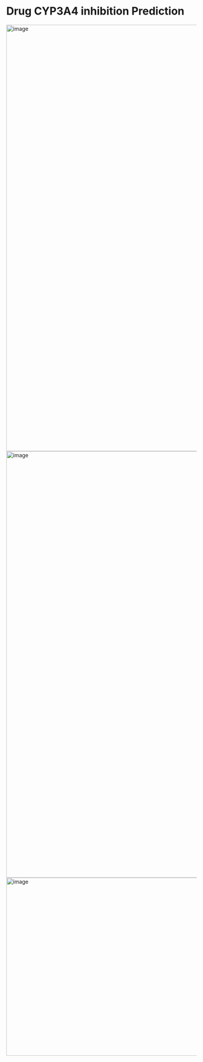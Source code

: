# Drug CYP3A4 inhibition Prediction

<img width="1688" height="1125" alt="image" src="https://github.com/user-attachments/assets/f63803e4-3d29-44fc-a49c-cb80f3423d1c" />


<img width="1688" height="1125" alt="image" src="https://github.com/user-attachments/assets/e6312b1c-04ab-4d67-afa1-a6fd927b1fc5" />


<img width="691" height="470" alt="image" src="https://github.com/user-attachments/assets/28ec126e-2e0d-45c6-aa2c-428efb8df173" />

